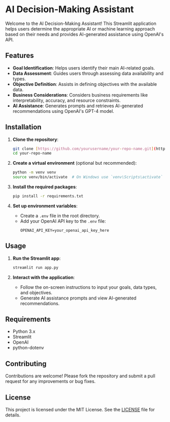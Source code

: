 # AI Decision-Making Assistant

Welcome to the AI Decision-Making Assistant! This Streamlit application helps users determine the appropriate AI or machine learning approach based on their needs and provides AI-generated assistance using OpenAI's API.

## Features

- **Goal Identification**: Helps users identify their main AI-related goals.
- **Data Assessment**: Guides users through assessing data availability and types.
- **Objective Definition**: Assists in defining objectives with the available data.
- **Business Considerations**: Considers business requirements like interpretability, accuracy, and resource constraints.
- **AI Assistance**: Generates prompts and retrieves AI-generated recommendations using OpenAI's GPT-4 model.

## Installation

1. **Clone the repository**:
   ```bash
   git clone [https://github.com/yourusername/your-repo-name.git](https://github.com/abh2050/ThinkAI)
   cd your-repo-name
   ```

2. **Create a virtual environment** (optional but recommended):
   ```bash
   python -m venv venv
   source venv/bin/activate  # On Windows use `venv\Scripts\activate`
   ```

3. **Install the required packages**:
   ```bash
   pip install -r requirements.txt
   ```

4. **Set up environment variables**:
   - Create a `.env` file in the root directory.
   - Add your OpenAI API key to the `.env` file:
     ```
     OPENAI_API_KEY=your_openai_api_key_here
     ```

## Usage

1. **Run the Streamlit app**:
   ```bash
   streamlit run app.py
   ```

2. **Interact with the application**:
   - Follow the on-screen instructions to input your goals, data types, and objectives.
   - Generate AI assistance prompts and view AI-generated recommendations.

## Requirements

- Python 3.x
- Streamlit
- OpenAI
- python-dotenv

## Contributing

Contributions are welcome! Please fork the repository and submit a pull request for any improvements or bug fixes.

## License

This project is licensed under the MIT License. See the [LICENSE](LICENSE) file for details.

